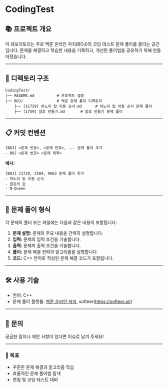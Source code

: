 # CodingTest

## 📚 프로젝트 개요
이 레포지토리는 주로 백준 온라인 저지(BOJ)의 코딩 테스트 문제 풀이를 올리는 공간입니다.
문제를 해결하고 학습한 내용을 기록하고, 개선된 풀이법을 공유하기 위해 만들어졌습니다.

---

## 📂 디렉토리 구조
```
CodingTest/
│── README.md          # 프로젝트 설명
│── BOJ/               # 백준 문제 풀이 디렉토리
    ├── [11729] 하노이 탑 이동 순서.md      # 하노이 탑 이동 순서 문제 풀이
    ├── [1759] 암호 만들기.md       # 암호 만들기 문제 풀이
```

---

## 📋 커밋 컨벤션
```
[BOJ] <문제 번호>, <문제 번호>, ... 문제 풀이 추가
- BOJ <문제 번호> <문제 제목>
```
**예시:**
```
[BOJ] 11729, 2504, 9663 문제 풀이 추가
- 하노이 탑 이동 순서
- 괄호의 값
- N-Queen
```

---

## 🧩 문제 풀이 형식
각 문제의 폴더 또는 파일에는 다음과 같은 내용이 포함됩니다:

1. **문제 설명:** 문제의 주요 내용을 간략히 설명합니다.
2. **입력:** 문제의 입력 조건을 기술합니다.
3. **출력:** 문제의 출력 조건을 기술합니다.
4. **풀이:** 문제 해결 전략과 알고리즘을 설명합니다.
5. **코드:** C++ 언어로 작성된 문제 해결 코드가 포함됩니다.

---

## 🛠 사용 기술
- 언어: C++
- 문제 풀이 플랫폼: [백준 온라인 저지](https://www.acmicpc.net/), softeer(https://softeer.ai/)

---

## 📧 문의
궁금한 점이나 제안 사항이 있다면 이슈로 남겨 주세요!

---

### 🎯 목표
- 꾸준한 문제 해결과 알고리즘 학습
- 효율적인 문제 풀이법 탐색
- 면접 및 코딩 테스트 대비

